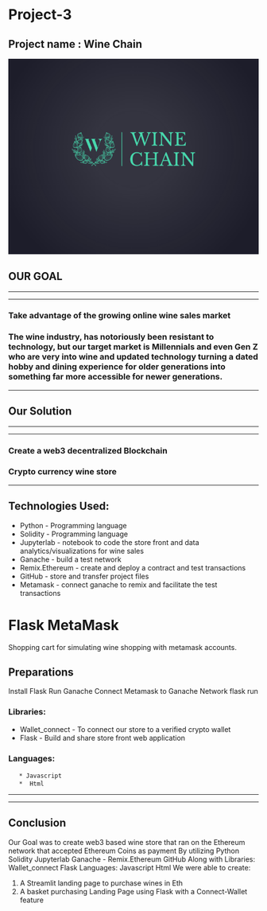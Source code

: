 # Project-3
## Project name : Wine Chain
![winechain](WINECHAIN.png)
## OUR GOAL
----
----
 ###  Take advantage of the growing online wine sales market
### The wine industry,  has notoriously been resistant to technology, but our target market is Millennials and even Gen Z who are very into wine and updated technology turning a dated hobby and dining experience for older generations into something far more accessible for newer generations.
---

## Our Solution
---
---
### Create a web3 decentralized Blockchain
### Crypto currency wine store
---

## Technologies Used:
* Python - Programming language
* Solidity - Programming language 
* Jupyterlab - notebook to code the store front and data analytics/visualizations for wine sales
* Ganache - build a test network
* Remix.Ethereum - create and deploy a contract and test transactions 
* GitHub - store and transfer project files
* Metamask - connect ganache to remix and facilitate the test transactions
# Flask MetaMask
Shopping cart for simulating wine shopping with metamask accounts.
## Preparations
Install Flask
Run Ganache
Connect Metamask to Ganache Network
flask run








### Libraries: 
* Wallet_connect - To connect our store to a verified crypto wallet 
* Flask - Build and share store front web application
### Languages: 
       * Javascript
       *  Html
---
---       
## Conclusion
Our Goal was to create web3 based wine store that ran on the Ethereum network that accepted Ethereum Coins as payment
By utilizing
Python 
Solidity
Jupyterlab 
Ganache -
Remix.Ethereum 
GitHub 
Along with
Libraries: 
Wallet_connect 
Flask 
Languages: 
       Javascript
        Html
We were able to create:
1)  A Streamlit landing page to purchase wines in Eth
2) A basket purchasing Landing Page using Flask with a Connect-Wallet feature
 

